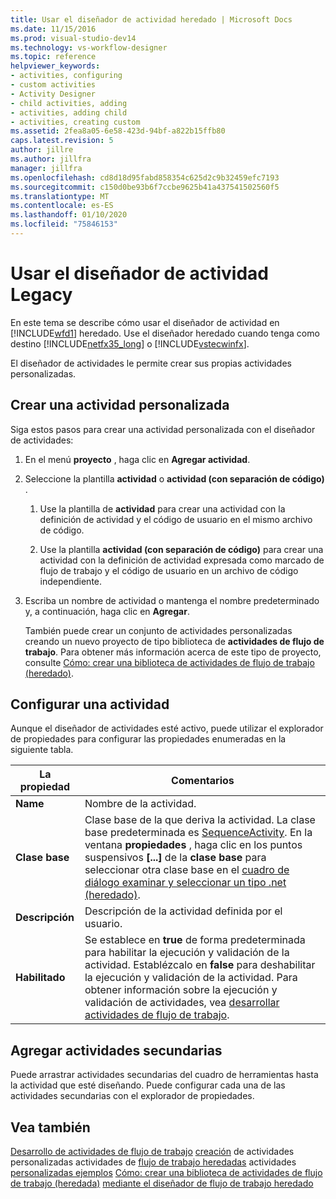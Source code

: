 ```yaml
---
title: Usar el diseñador de actividad heredado | Microsoft Docs
ms.date: 11/15/2016
ms.prod: visual-studio-dev14
ms.technology: vs-workflow-designer
ms.topic: reference
helpviewer_keywords:
- activities, configuring
- custom activities
- Activity Designer
- child activities, adding
- activities, adding child
- activities, creating custom
ms.assetid: 2fea8a05-6e58-423d-94bf-a822b15ffb80
caps.latest.revision: 5
author: jillre
ms.author: jillfra
manager: jillfra
ms.openlocfilehash: cd8d18d95fabd858354c625d2c9b32459efc7193
ms.sourcegitcommit: c150d0be93b6f7ccbe9625b41a437541502560f5
ms.translationtype: MT
ms.contentlocale: es-ES
ms.lasthandoff: 01/10/2020
ms.locfileid: "75846153"
---
```

# <a name="using-the-legacy-activity-designer"></a>Usar el diseñador de actividad Legacy
En este tema se describe cómo usar el diseñador de actividad en [!INCLUDE[wfd1](../includes/wfd1-md.md)] heredado. Use el diseñador heredado cuando tenga como destino [!INCLUDE[netfx35_long](../includes/netfx35-long-md.md)] o [!INCLUDE[vstecwinfx](../includes/vstecwinfx-md.md)].

 El diseñador de actividades le permite crear sus propias actividades personalizadas.

## <a name="creating-a-custom-activity"></a>Crear una actividad personalizada
 Siga estos pasos para crear una actividad personalizada con el diseñador de actividades:

1. En el menú **proyecto** , haga clic en **Agregar actividad**.

2. Seleccione la plantilla **actividad** o **actividad (con separación de código)** .

   1. Use la plantilla de **actividad** para crear una actividad con la definición de actividad y el código de usuario en el mismo archivo de código.

   2. Use la plantilla **actividad (con separación de código)** para crear una actividad con la definición de actividad expresada como marcado de flujo de trabajo y el código de usuario en un archivo de código independiente.

3. Escriba un nombre de actividad o mantenga el nombre predeterminado y, a continuación, haga clic en **Agregar**.

   También puede crear un conjunto de actividades personalizadas creando un nuevo proyecto de tipo biblioteca de **actividades de flujo de trabajo**. Para obtener más información acerca de este tipo de proyecto, consulte [Cómo: crear una biblioteca de actividades de flujo de trabajo (heredado)](../workflow-designer/how-to-create-a-workflow-activity-library-legacy.md).

## <a name="configuring-an-activity"></a>Configurar una actividad
 Aunque el diseñador de actividades esté activo, puede utilizar el explorador de propiedades para configurar las propiedades enumeradas en la siguiente tabla.

|La propiedad|Comentarios|
|--------------|--------------|
|**Name**|Nombre de la actividad.|
|**Clase base**|Clase base de la que deriva la actividad. La clase base predeterminada es [SequenceActivity](https://msdn2.microsoft.com/library/system.workflow.activities.sequenceactivity.aspx). En la ventana **propiedades** , haga clic en los puntos suspensivos **[...]** de la **clase base** para seleccionar otra clase base en el [cuadro de diálogo examinar y seleccionar un tipo .net (heredado)](../workflow-designer/browse-and-select-a-dotnet-type-dialog-box-legacy.md).|
|**Descripción**|Descripción de la actividad definida por el usuario.|
|**Habilitado**|Se establece en **true** de forma predeterminada para habilitar la ejecución y validación de la actividad. Establézcalo en **false** para deshabilitar la ejecución y validación de la actividad. Para obtener información sobre la ejecución y validación de actividades, vea [desarrollar actividades de flujo de trabajo](https://msdn2.microsoft.com/library/ms734413.aspx).|

## <a name="adding-child-activities"></a>Agregar actividades secundarias
 Puede arrastrar actividades secundarias del cuadro de herramientas hasta la actividad que esté diseñando. Puede configurar cada una de las actividades secundarias con el explorador de propiedades.

## <a name="see-also"></a>Vea también
 [Desarrollo de actividades de flujo de trabajo](https://msdn2.microsoft.com/library/ms734413.aspx) [creación](https://msdn2.microsoft.com/library/bb675228.aspx) de actividades personalizadas actividades de [flujo de trabajo heredadas](../workflow-designer/legacy-workflow-activities.md) actividades [personalizadas ejemplos](https://msdn2.microsoft.com/library/bb472471.aspx) [Cómo: crear una biblioteca de actividades de flujo de trabajo (heredada)](../workflow-designer/how-to-create-a-workflow-activity-library-legacy.md) [mediante el diseñador de flujo de trabajo heredado](../workflow-designer/using-the-legacy-workflow-designer.md)
